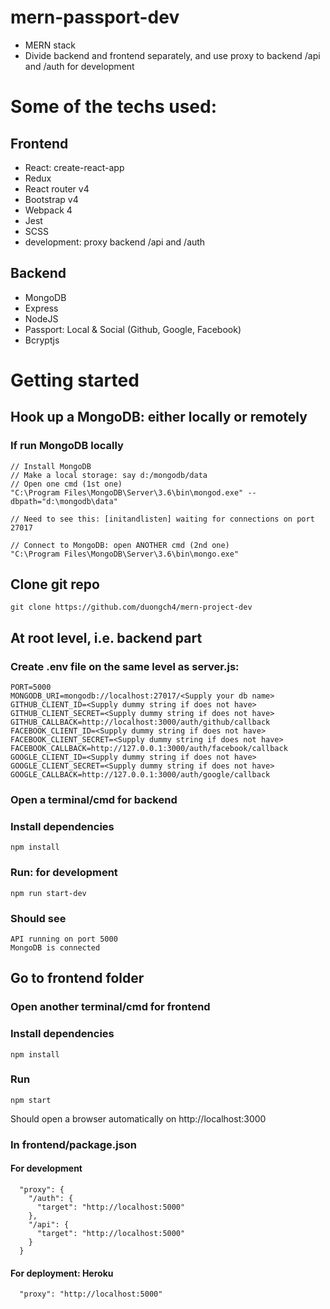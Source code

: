 # mern-passport-dev

* MERN stack
* Divide backend and frontend separately, and use proxy to backend /api and /auth for development

# Some of the techs used:

## Frontend
* React: create-react-app
* Redux
* React router v4
* Bootstrap v4
* Webpack 4
* Jest
* SCSS
* development: proxy backend /api and /auth

## Backend
* MongoDB
* Express
* NodeJS
* Passport: Local & Social (Github, Google, Facebook)
* Bcryptjs

# Getting started

## Hook up a MongoDB: either locally or remotely
### If run MongoDB locally
```
// Install MongoDB
// Make a local storage: say d:/mongodb/data
// Open one cmd (1st one)
"C:\Program Files\MongoDB\Server\3.6\bin\mongod.exe" --dbpath="d:\mongodb\data"

// Need to see this: [initandlisten] waiting for connections on port 27017

// Connect to MongoDB: open ANOTHER cmd (2nd one)
"C:\Program Files\MongoDB\Server\3.6\bin\mongo.exe"
```
## Clone git repo
```
git clone https://github.com/duongch4/mern-project-dev
```
## At root level, i.e. backend part
### Create .env file on the same level as server.js:
```
PORT=5000
MONGODB_URI=mongodb://localhost:27017/<Supply your db name>
GITHUB_CLIENT_ID=<Supply dummy string if does not have>
GITHUB_CLIENT_SECRET=<Supply dummy string if does not have>
GITHUB_CALLBACK=http://localhost:3000/auth/github/callback
FACEBOOK_CLIENT_ID=<Supply dummy string if does not have>
FACEBOOK_CLIENT_SECRET=<Supply dummy string if does not have>
FACEBOOK_CALLBACK=http://127.0.0.1:3000/auth/facebook/callback
GOOGLE_CLIENT_ID=<Supply dummy string if does not have>
GOOGLE_CLIENT_SECRET=<Supply dummy string if does not have>
GOOGLE_CALLBACK=http://127.0.0.1:3000/auth/google/callback
```
### Open a terminal/cmd for backend
### Install dependencies
```
npm install
```
### Run: for development
```
npm run start-dev
```
### Should see
```
API running on port 5000
MongoDB is connected
```

## Go to frontend folder
### Open another terminal/cmd for frontend
### Install dependencies
```
npm install
```
### Run
```
npm start
```
Should open a browser automatically on http://localhost:3000

### In frontend/package.json
#### For development
```
  "proxy": {
    "/auth": {
      "target": "http://localhost:5000"
    },
    "/api": {
      "target": "http://localhost:5000"
    }
  }

```
#### For deployment: Heroku
```
  "proxy": "http://localhost:5000"
```
